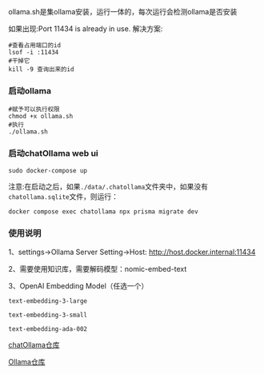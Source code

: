 ollama.sh是集ollama安装，运行一体的，每次运行会检测ollama是否安装

如果出现:Port 11434 is already in use. 
解决方案:
```shell
#查看占用端口的id
lsof -i :11434
#干掉它
kill -9 查询出来的id
```

### 启动ollama
```shell
#赋予可以执行权限
chmod +x ollama.sh
#执行
./ollama.sh
```

### 启动chatOllama web ui

```shell
sudo docker-compose up
```

注意:在启动之后，如果`./data/.chatollama`文件夹中，如果没有`chatollama.sqlite`文件，则运行：
```shell
docker compose exec chatollama npx prisma migrate dev
```

### 使用说明

1、settings->Ollama Server Setting->Host: http://host.docker.internal:11434

2、需要使用知识库，需要解码模型：nomic-embed-text

3、OpenAI Embedding Model（任选一个）

```
text-embedding-3-large

text-embedding-3-small

text-embedding-ada-002

```

[chatOllama仓库](https://github.com/sugarforever/chat-ollama/)

[Ollama仓库](https://github.com/ollama/ollama)